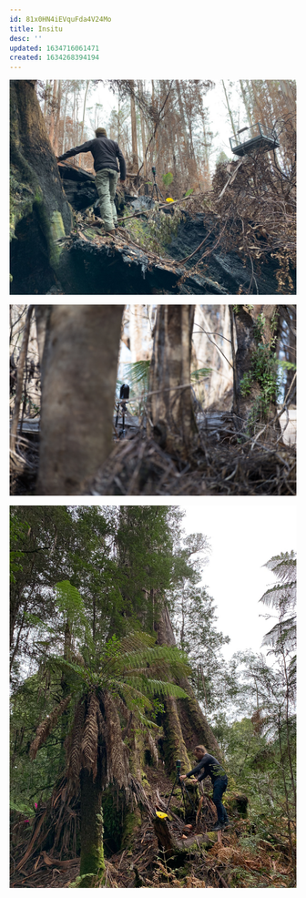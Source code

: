```yaml
---
id: 81x0HN4iEVquFda4V24Mo
title: Insitu
desc: ''
updated: 1634716061471
created: 1634268394194
---
```


![](/assets/images/arve/arve-1.jpg)

![](/assets/images/tasmania-tree-compress-6.jpg)

![](/assets/images/styx/styx-1.jpg)

